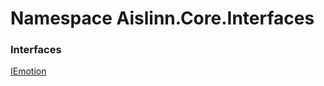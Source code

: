 # <a id="Aislinn_Core_Interfaces"></a> Namespace Aislinn.Core.Interfaces

### Interfaces

 [IEmotion](Aislinn.Core.Interfaces.IEmotion.md)

